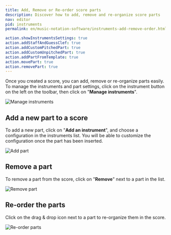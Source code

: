 ```yaml
---
title: Add, Remove or Re-order score parts
description: Discover how to add, remove and re-organize score parts
nav: editor
pid: instruments
permalink: en/music-notation-software/instruments-add-remove-order.html

action.showInstrumentsSettings: true
action.addStaffAndGuessClef: true
action.addCustomPitchedPart: true
action.addCustomUnpitchedPart: true
action.addPartFromTemplate: true
action.movePart: true
action.removePart: true
---
```


Once you created a score, you can add, remove or re-organize parts easily. To manage the instruments and part settings, click on the instrument button on the left on the toolbar, then click on "**Manage instruments**".

![Manage instruments](/help/assets/img/editor/manage-instruments.png)

## Add a new part to a score

To add a new part, click on "**Add an instrument**", and choose a configuration in the instruments list. You will be able to customize the configuration once the part has been inserted.

![Add part](/help/assets/img/editor/part-add.gif)

## Remove a part

To remove a part from the score, click on "**Remove**" next to a part in the list.

![Remove part](/help/assets/img/editor/part-edit.png)

## Re-order the parts

Click on the drag & drop icon next to a part to re-organize them in the score.

![Re-order parts](/help/assets/img/editor/part-order.gif)
